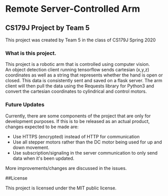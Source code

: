 # Remote Server-Controlled Arm
## CS179J Project by Team 5

This project was created by Team 5 in the class of CS179J Spring 2020 

### What is this project.

This project is a robotic arm that is controlled using computer vision.  
An object detection client running tensorflow sends cartesian (x,y,z) coordinates as well as a string that represents whether the hand is open or closed.  This data is consistently sent and saved on a flask server.
The arm client will then pull the data using the Requests library for Python3 and convert the cartesian coordinates to cylindrical and control motors.

### Future Updates

Currently, there are some components of the project that are only for development purposes.  If this is to be released as an actual product, changes expected to be made are:

* Use HTTPS (encrypted) instead of HTTP for communication
* Use all stepper motors rather than the DC motor being used for up and down movement.
* Use subscription/signaling in the server communication to only send data when it's been updated.

More improvements/changes are discussed in the issues.

##License

This project is licensed under the MIT public license.